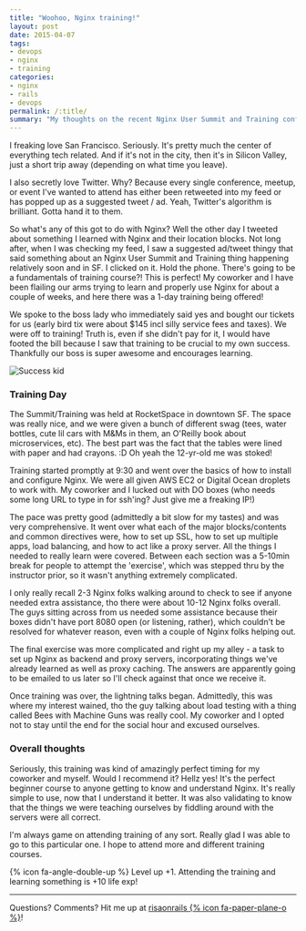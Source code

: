 ```yaml
---
title: "Woohoo, Nginx training!"
layout: post
date: 2015-04-07  
tags:
- devops
- nginx
- training
categories:
- nginx
- rails
- devops
permalink: /:title/
summary: "My thoughts on the recent Nginx User Summit and Training conference they had in SF, March 30, 2015."
---
```

I freaking love San Francisco. Seriously. It's pretty much the center of everything tech related. And if it's not in the city, then it's in Silicon Valley, just a short trip away (depending on what time you leave).

I also secretly love Twitter. Why? Because every single conference, meetup, or event I've wanted to attend has either been retweeted into my feed or has popped up as a suggested tweet / ad. Yeah, Twitter's algorithm is brilliant. Gotta hand it to them. 

So what's any of this got to do with Nginx? Well the other day I tweeted about something I learned with Nginx and their location blocks. Not long after, when I was checking my feed, I saw a suggested ad/tweet thingy that said something about an Nginx User Summit and Training thing happening relatively soon and in SF. I clicked on it. Hold the phone. There's going to be a fundamentals of training course?! This is perfect! My coworker and I have been flailing our arms trying to learn and properly use Nginx for about a couple of weeks, and here there was a 1-day training being offered!

We spoke to the boss lady who immediately said yes and bought our tickets for us (early bird tix were about $145 incl silly service fees and taxes). We were off to training! Truth is, even if she didn't pay for it, I would have footed the bill because I saw that training to be crucial to my own success. Thankfully our boss is super awesome and encourages learning.

![Success kid](http://swagct.com/generators/images/successkid_thumb.jpg)

### Training Day
The Summit/Training was held at RocketSpace in downtown SF. The space was really nice, and we were given a bunch of different swag (tees, water bottles, cute lil cars with M&Ms in them, an O'Reilly book about microservices, etc). The best part was the fact that the tables were lined with paper and had crayons. :D Oh yeah the 12-yr-old me was stoked!

Training started promptly at 9:30 and went over the basics of how to install and configure Nginx. We were all given AWS EC2 or Digital Ocean droplets to work with. My coworker and I lucked out with DO boxes (who needs some long URL to type in for ssh'ing? Just give me a freaking IP!)

The pace was pretty good (admittedly a bit slow for my tastes) and was very comprehensive. It went over what each of the major blocks/contents and common directives were, how to set up SSL, how to set up multiple apps, load balancing, and how to act like a proxy server. All the things I needed to really learn were covered. Between each section was a 5-10min break for people to attempt the 'exercise', which was stepped thru by the instructor prior, so it wasn't anything extremely complicated.

I only really recall 2-3 Nginx folks walking around to check to see if anyone needed extra assistance, tho there were about 10-12 Nginx folks overall. The guys sitting across from us needed some assistance because their boxes didn't have port 8080 open (or listening, rather), which couldn't be resolved for whatever reason, even with a couple of Nginx folks helping out. 

The final exercise was more complicated and right up my alley - a task to set up Nginx as backend and proxy servers, incorporating things we've already learned as well as proxy caching. The answers are apparently going to be emailed to us later so I'll check against that once we receive it.

Once training was over, the lightning talks began. Admittedly, this was where my interest wained, tho the guy talking about load testing with a thing called Bees with Machine Guns was really cool. My coworker and I opted not to stay until the end for the social hour and excused ourselves. 

### Overall thoughts
Seriously, this training was kind of amazingly perfect timing for my coworker and myself. Would I recommend it? Hellz yes! It's the perfect beginner course to anyone getting to know and understand Nginx. It's really simple to use, now that I understand it better. It was also validating to know that the things we were teaching ourselves by fiddling around with the servers were all correct.

I'm always game on attending training of any sort. Really glad I was able to go to this particular one. I hope to attend more and different training courses.

{% icon fa-angle-double-up %} Level up +1. Attending the training and learning something is +10 life exp!

***

Questions? Comments? Hit me up at [risaonrails {% icon fa-paper-plane-o %}][email]!

[email]: mailto:risaonrails@gmail.com